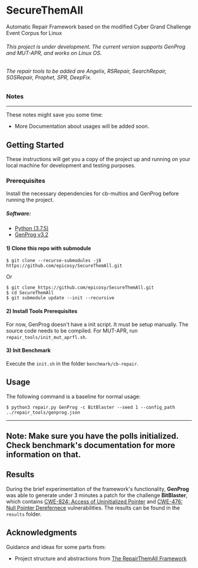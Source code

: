 # SecureThemAll
Automatic Repair Framework based on the modified Cyber Grand Challenge Event Corpus for Linux

###### This project is under development. The current version supports GenProg and MUT-APR, and works on Linux OS.
###### The repair tools to be added are Angelix, RSRepair, SearchRepair, SOSRepair, Prophet, SPR, DeepFix.

### Notes

---
These notes might save you some time:

* More Documentation about usages will be added soon. 

## Getting Started

These instructions will get you a copy of the project up and running on your local machine for development and testing purposes.

### Prerequisites

Install the necessary dependencies for cb-multios and GenProg before running the project.
<br/>
##### Software:
* [Python (3.7.5)](https://www.python.org/)
* [GenProg v3.2](https://github.com/squaresLab/genprog-code.git)

#### 1) Clone this repo with submodule
``` console
$ git clone --recurse-submodules -j8 https://github.com/epicosy/SecureThemAll.git
```

Or

``` console
$ git clone https://github.com/epicosy/SecureThemAll.git
$ cd SecureThemAll
$ git submodule update --init --recursive
```

#### 2) Install Tools Prerequisites
For now, GenProg doesn't have a init script. It must be setup manually. The source code needs to be compiled.
For MUT-APR, run ```repair_tools/init_mut_aprfl.sh```.

#### 3) Init Benchmark
Execute the ```init.sh``` in the folder ```benchmark/cb-repair```.

## Usage
The following command is a baseline for normal usage:

``` console
$ python3 repair.py GenProg -c BitBlaster --seed 1 --config_path ../repair_tools/genprog.json 
```
---
Note: Make sure you have the polls initialized. Check benchmark's documentation for more information on that. 
---


## Results
During the brief experimentation of the framework's functionality, **GenProg** was able to generate under 3 minutes a patch for the challenge **BitBlaster**, 
which contains [CWE-824: Access of Uninitialized Pointer](http://cwe.mitre.org/data/definitions/824.html) and [CWE-476: Null Pointer Derefernece](http://cwe.mitre.org/data/definitions/476.html) vulnerabilities. 
The results can be found in the ```results``` folder.


## Acknowledgments
Guidance and ideas for some parts from:

* Project structure and abstractions from [The RepairThemAll Framework](https://github.com/program-repair/RepairThemAll)